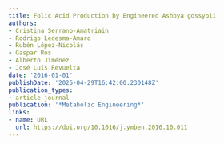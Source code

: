 ```yaml
---
title: Folic Acid Production by Engineered Ashbya gossypii
authors:
- Cristina Serrano-Amatriain
- Rodrigo Ledesma‐Amaro
- Rubén López‐Nicolás
- Gaspar Ros
- Alberto Jiménez
- José Luis Revuelta
date: '2016-01-01'
publishDate: '2025-04-29T16:42:00.230148Z'
publication_types:
- article-journal
publication: '*Metabolic Engineering*'
links:
- name: URL
  url: https://doi.org/10.1016/j.ymben.2016.10.011
---
```

